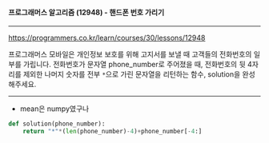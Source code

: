 #### 프로그래머스 알고리즘 (12948) - 핸드폰 번호 가리기

---

https://programmers.co.kr/learn/courses/30/lessons/12948

프로그래머스 모바일은 개인정보 보호를 위해 고지서를 보낼 때 고객들의 전화번호의 일부를 가립니다.
전화번호가 문자열 phone_number로 주어졌을 때, 전화번호의 뒷 4자리를 제외한 나머지 숫자를 전부 `*`으로 가린 문자열을 리턴하는 함수, solution을 완성해주세요.

---

* mean은 numpy였구나

```python
def solution(phone_number):
    return "*"*(len(phone_number)-4)+phone_number[-4:]
```
